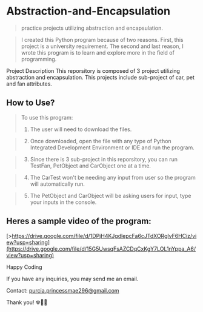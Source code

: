 # Abstraction-and-Encapsulation
> practice projects utilizing abstraction and encapsulation.

>I created this Python program because of two reasons. First, this project is a university requirement. The second and last reason, I wrote this program is to learn and explore more in the field of programming.

Project Description
This reporsitory is composed of 3 project utilizing abstraction and encapsulation. This projects include sub-project of car, pet and fan attributes.

## How to Use?
>To use this program:
>1. The user will need to download the files.

>2. Once downloaded, open the file with any type of Python Integrated Development Environment or IDE and run the program.

>3. Since there is 3 sub-project in this reporsitory, you can run TestFan, PetObject and CarObject one at a time.

>4. The CarTest won't be needing any input from user so the program will automatically run.

>5. The PetObject and CarObject will be asking users for input, type your inputs in the console.



## Heres a sample video of the program:
[>https://drive.google.com/file/d/1DPjH4KJgdlepcFa6cJTdXORglvF6HCiz/view?usp=sharing](https://drive.google.com/file/d/15G5UwsqFsAZCDqCxKgY7LOL1nYppa_A6/view?usp=sharing)


Happy Coding


If you have any inquiries, you may send me an email.

Contact: purcia.princessmae296@gmail.com


Thank you! ☢🐹🚗

